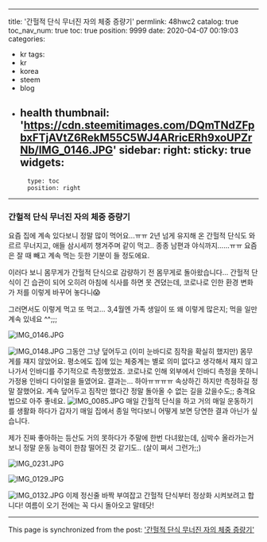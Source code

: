 
---
title: '간헐적 단식 무너진 자의 체중 증량기'
permlink: 48hwc2
catalog: true
toc_nav_num: true
toc: true
position: 9999
date: 2020-04-07 00:19:03
categories:
- kr
tags:
- kr
- korea
- steem
- blog
- health
thumbnail: 'https://cdn.steemitimages.com/DQmTNdZFpbxFTjAVtZ6RekM55C5WJ4ARricERh9xoUPZrNb/IMG_0146.JPG'
sidebar:
    right:
        sticky: true
widgets:
    -
        type: toc
        position: right
---


### 간헐적 단식 무너진 자의 체중 증량기 
</b>
</b>
요즘 집에 계속 있다보니 정말 많이 먹어요...ㅠㅠ 2년 넘게 유지해 온 간헐적 단식도 와르르 무너지고, 애들 삼시세끼 챙겨주며 같이 먹고.. 종종 남편과 야식까지......ㅠㅠ 요즘은 잘 때 빼고 계속 먹는 듯한 기분이 들 정도에요.

이러다 보니 몸무게가 간헐적 단식으로 감량하기 전 몸무게로 돌아왔습니다... 간헐적 단식이 긴 습관이 되어 오히려 아침에 식사를 하면 못 견뎠는데, 코로나로 인한 환경 변화가 저를 이렇게 바꾸어 놓다니😱

그러면서도 이렇게 먹고 또 먹고... 3,4월엔 가족 생일이 또 왜 이렇게 많은지; 먹을 일만 계속 있네요 ^^;;;

![IMG_0146.JPG](https://cdn.steemitimages.com/DQmTNdZFpbxFTjAVtZ6RekM55C5WJ4ARricERh9xoUPZrNb/IMG_0146.JPG)

![IMG_0148.JPG](https://cdn.steemitimages.com/DQmWkmWopnddJ4yG5WWp9oBgMD8RucnNeiaobTufV9rcf6H/IMG_0148.JPG)
</b>
</b>
그동안 그냥 덮어두고 (이미 눈바디로 짐작을 확실히 했지만) 몸무게를 쟤지 않았어요. 평소에도 집에 있는 체중계는 별로 의미 없다고 생각해서 쟤지 않고 나가서 인바디를 주기적으로 측정했었죠.
</b>
코로나로 인해 외부에서 인바디 측정을 못하니 가정용 인바디 다이얼을 들였어요. 결과는... 하아ㅠㅠㅠㅠ
</b>
속상하긴 하지만 측정하길 정말 잘했어요. 계속 덮어두고 짐작만 했다간 정말 돌아올 수 없는 길을 갔을수도;; 충격요법으로 아주 좋네요.
</b>
</b>
![IMG_0085.JPG](https://cdn.steemitimages.com/DQmTPBPpZ3ChLbY2v1Zu18X2k3qdbP9kYAJNZ85TVs1ZRNS/IMG_0085.JPG)
</b>
</b>
</b>
매일 간헐적 단식을 하고 거의 매일 운동하기를 생활화 하다가 갑자기 매일 집에서 종일 먹다보니 어떻게 보면 당연한 결과 아닌가 싶습니다. 

제가 진짜 좋아하는 등산도 거의 못하다가 주말에 한번 다녀왔는데, 심박수 올라가는거 보니 정말 운동 능력이 한참 떨어진 것 같기도.. (살이 쪄서 그런가;;)

![IMG_0231.JPG](https://cdn.steemitimages.com/DQmVb9EaHtqHmiWR9eex3rhgXjHB7g7DUQHTmVThuddtyXj/IMG_0231.JPG)


![IMG_0129.JPG](https://cdn.steemitimages.com/DQmSGr9LZiBugfiA2DWNq8PCUBhoUccYBSAyfd9aZU2b3Qw/IMG_0129.JPG)

![IMG_0132.JPG](https://cdn.steemitimages.com/DQmREoVGjrgShZF8Na9sZMRiYFDKhWmjne1E5zxq9HHSoDy/IMG_0132.JPG)
</b>
</b>
이제 정신줄 바짝 부여잡고 간헐적 단식부터 정상화 시켜보려고 합니다!
여름이 오기 전에는 꼭 다시 돌아오고 말테닷!

- - -

This page is synchronized from the post: ['간헐적 단식 무너진 자의 체중 증량기'](https://steemit.com/@loveecho/48hwc2)
